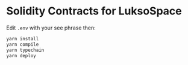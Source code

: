 # Solidity Contracts for LuksoSpace

Edit `.env` with your see phrase then:

```sh
yarn install
yarn compile
yarn typechain
yarn deploy
```
